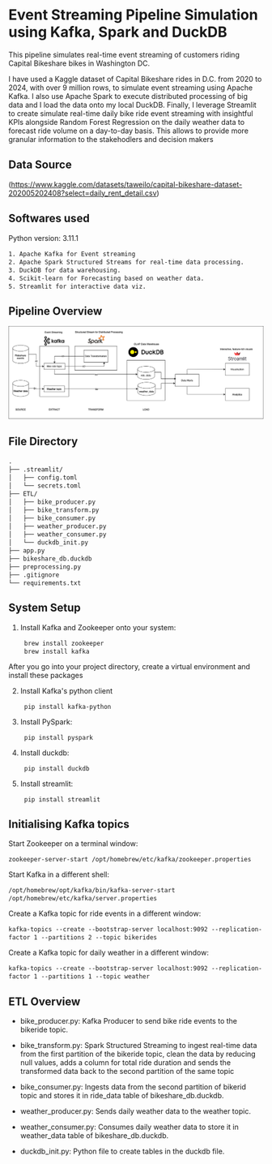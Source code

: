 
# Event Streaming Pipeline Simulation using Kafka, Spark and DuckDB

This pipeline simulates real-time event streaming of customers riding Capital Bikeshare bikes in Washington DC.

I have used a Kaggle dataset of Capital Bikeshare rides in D.C. from 2020 to 2024, with over 9 million rows, to simulate event streaming using Apache Kafka. I also use Apache Spark to execute distributed processing of big data and I load the data onto my local DuckDB. Finally, I leverage Streamlit to create simulate real-time daily bike ride event streaming with insightful KPIs alongside Random Forest Regression on the daily weather data to forecast ride volume on a day-to-day basis. This allows to provide more granular information to the stakehodlers and decision makers

## Data Source
(https://www.kaggle.com/datasets/taweilo/capital-bikeshare-dataset-202005202408?select=daily_rent_detail.csv)

## Softwares used

Python version: 3.11.1

    1. Apache Kafka for Event streaming
    2. Apache Spark Structured Streams for real-time data processing.
    3. DuckDB for data warehousing.
    4. Scikit-learn for Forecasting based on weather data.
    5. Streamlit for interactive data viz. 
## Pipeline Overview

<img src="images/system design.png" alt="Pipeline" width="1000"/>

## File Directory

    .
    ├── .streamlit/
    │   ├── config.toml
    │   └── secrets.toml
    ├── ETL/
    │   ├── bike_producer.py
    │   ├── bike_transform.py
    │   ├── bike_consumer.py
    │   ├── weather_producer.py
    │   ├── weather_consumer.py
    │   └── duckdb_init.py
    ├── app.py
    ├── bikeshare_db.duckdb
    ├── preprocessing.py
    ├── .gitignore
    └── requirements.txt

## System Setup

1. Install Kafka and Zookeeper onto your system:

        brew install zookeeper
        brew install kafka

After you go into your project directory, create a virtual environment and install these packages

2. Install Kafka's python client

        pip install kafka-python
    

3. Install PySpark:

        pip install pyspark

4. Install duckdb:

        pip install duckdb

5. Install streamlit:

        pip install streamlit
## Initialising Kafka topics

Start Zookeeper on a terminal window:

    zookeeper-server-start /opt/homebrew/etc/kafka/zookeeper.properties

Start Kafka in a different shell:

    /opt/homebrew/opt/kafka/bin/kafka-server-start /opt/homebrew/etc/kafka/server.properties

Create a Kafka topic for ride events in a different window:

    kafka-topics --create --bootstrap-server localhost:9092 --replication-factor 1 --partitions 2 --topic bikerides

Create a Kafka topic for daily weather in a different window:

    kafka-topics --create --bootstrap-server localhost:9092 --replication-factor 1 --partitions 1 --topic weather
## ETL Overview

* bike_producer.py: Kafka Producer to send bike ride events to the bikeride topic.

* bike_transform.py: Spark Structured Streaming to ingest real-time data from the first partition of the bikeride topic, clean the data by reducing null values, adds a column for total ride duration and sends the transformed data back to the second partition of the same topic

* bike_consumer.py: Ingests data from the second partition of bikerid topic and stores it in ride_data table of bikeshare_db.duckdb.

* weather_producer.py: Sends daily weather data to the weather topic.

* weather_consumer.py: Consumes daily weather data to store it in weather_data table of bikeshare_db.duckdb.

* duckdb_init.py: Python file to create tables in the duckdb file.
